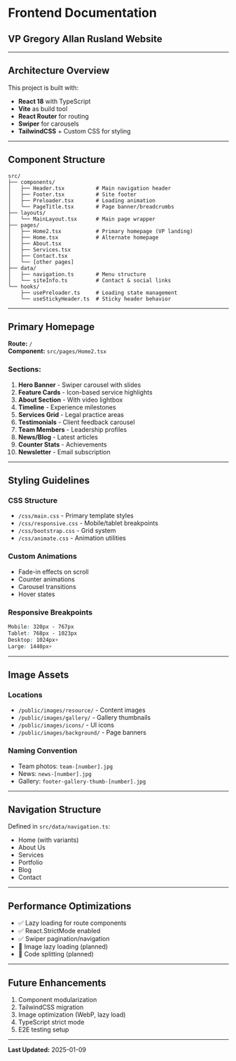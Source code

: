 # Frontend Documentation
## VP Gregory Allan Rusland Website

---

## Architecture Overview

This project is built with:
- **React 18** with TypeScript
- **Vite** as build tool
- **React Router** for routing
- **Swiper** for carousels
- **TailwindCSS** + Custom CSS for styling

---

## Component Structure

```
src/
├── components/
│   ├── Header.tsx          # Main navigation header
│   ├── Footer.tsx          # Site footer
│   ├── Preloader.tsx       # Loading animation
│   └── PageTitle.tsx       # Page banner/breadcrumbs
├── layouts/
│   └── MainLayout.tsx      # Main page wrapper
├── pages/
│   ├── Home2.tsx           # Primary homepage (VP landing)
│   ├── Home.tsx            # Alternate homepage
│   ├── About.tsx
│   ├── Services.tsx
│   ├── Contact.tsx
│   └── [other pages]
├── data/
│   ├── navigation.ts       # Menu structure
│   └── siteInfo.ts         # Contact & social links
└── hooks/
    ├── usePreloader.ts     # Loading state management
    └── useStickyHeader.ts  # Sticky header behavior
```

---

## Primary Homepage

**Route:** `/`  
**Component:** `src/pages/Home2.tsx`

### Sections:
1. **Hero Banner** - Swiper carousel with slides
2. **Feature Cards** - Icon-based service highlights
3. **About Section** - With video lightbox
4. **Timeline** - Experience milestones
5. **Services Grid** - Legal practice areas
6. **Testimonials** - Client feedback carousel
7. **Team Members** - Leadership profiles
8. **News/Blog** - Latest articles
9. **Counter Stats** - Achievements
10. **Newsletter** - Email subscription

---

## Styling Guidelines

### CSS Structure
- `/css/main.css` - Primary template styles
- `/css/responsive.css` - Mobile/tablet breakpoints
- `/css/bootstrap.css` - Grid system
- `/css/animate.css` - Animation utilities

### Custom Animations
- Fade-in effects on scroll
- Counter animations
- Carousel transitions
- Hover states

### Responsive Breakpoints
```css
Mobile: 320px - 767px
Tablet: 768px - 1023px
Desktop: 1024px+
Large: 1440px+
```

---

## Image Assets

### Locations
- `/public/images/resource/` - Content images
- `/public/images/gallery/` - Gallery thumbnails
- `/public/images/icons/` - UI icons
- `/public/images/background/` - Page banners

### Naming Convention
- Team photos: `team-[number].jpg`
- News: `news-[number].jpg`
- Gallery: `footer-gallery-thumb-[number].jpg`

---

## Navigation Structure

Defined in `src/data/navigation.ts`:
- Home (with variants)
- About Us
- Services
- Portfolio
- Blog
- Contact

---

## Performance Optimizations

- ✅ Lazy loading for route components
- ✅ React.StrictMode enabled
- ✅ Swiper pagination/navigation
- 🔄 Image lazy loading (planned)
- 🔄 Code splitting (planned)

---

## Future Enhancements

1. Component modularization
2. TailwindCSS migration
3. Image optimization (WebP, lazy load)
4. TypeScript strict mode
5. E2E testing setup

---

**Last Updated:** 2025-01-09
